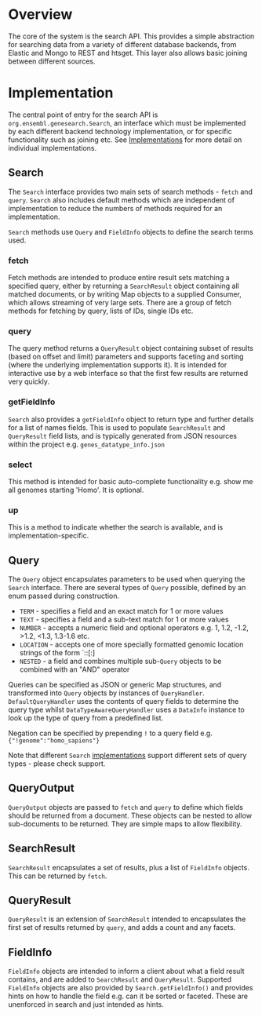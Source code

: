 # Overview

The core of the system is the search API. This provides a simple abstraction for searching data from a variety of different database backends, from Elastic and Mongo to REST and htsget. This layer also allows basic joining between different sources.

# Implementation

The central point of entry for the search API is `org.ensembl.genesearch.Search`, an interface which must be implemented by each different backend technology implementation, or for specific functionality such as joining etc. See [Implementations](implementations.md) for more detail on individual implementations.

## Search
The `Search` interface provides two main sets of search methods - `fetch` and `query`. `Search` also includes default methods which are independent of implementation to reduce the numbers of methods required for an implementation.

`Search` methods use `Query` and `FieldInfo` objects to define the search terms used.  

### fetch

Fetch methods are intended to produce entire result sets matching a specified query, either by returning a `SearchResult` object containing all matched documents, or by writing Map objects to a supplied Consumer, which allows streaming of very large sets. There are a group of fetch methods for fetching by query, lists of IDs, single IDs etc.

### query

The query method returns a `QueryResult` object containing subset of results (based on offset and limit) parameters and supports faceting and sorting (where the underlying implementation supports it). It is intended for interactive use by a web interface so that the first few results are returned very quickly.

### getFieldInfo

`Search` also provides a `getFieldInfo` object to return type and further details for a list of names fields. This is used to populate `SearchResult` and `QueryResult` field lists, and is typically generated from JSON resources within the project e.g. `genes_datatype_info.json`

### select
This method is intended for basic auto-complete functionality e.g. show me all genomes starting 'Homo'. It is optional.

### up
This is a method to indicate whether the search is available, and is implementation-specific.

## Query
The `Query` object encapsulates parameters to be used when querying the `Search` interface. There are several types of `Query` possible, defined by an enum passed during construction.
* `TERM` - specifies a field and an exact match for 1 or more values
* `TEXT` - specifies a field and a sub-text match for 1 or more values
* `NUMBER` - accepts a numeric field and optional operators e.g. 1, 1.2, -1.2, >1.2, <1.3, 1.3-1.6 etc.
* `LOCATION` - accepts one of more specially formatted genomic location strings of the form `<name>:<start>:<end>[:<strand>]
* `NESTED` - a field and combines multiple sub-`Query` objects to be combined with an "AND" operator

Queries can be specified as JSON or generic Map structures, and transformed into `Query` objects by instances of `QueryHandler`. `DefaultQueryHandler` uses the contents of query fields to determine the query type whilst `DataTypeAwareQueryHandler` uses a `DataInfo` instance to look up the type of query from a predefined list.

Negation can be specified by prepending `!` to a query field e.g. `{"!genome":"homo_sapiens"}`

Note that different `Search` [implementations](implementations.md) support different sets of query types - please check support.

## QueryOutput
`QueryOutput` objects are passed to `fetch` and `query` to define which fields should be returned from a document. These objects can be nested to allow sub-documents to be returned. They are simple maps to allow flexibility.

## SearchResult
`SearchResult` encapsulates a set of results, plus a list of `FieldInfo` objects. This can be returned by `fetch`.

## QueryResult
`QueryResult` is an extension of `SearchResult` intended to encapsulates the first set of results returned by `query`, and adds a count and any facets.

## FieldInfo
`FieldInfo` objects are intended to inform a client about what a field result contains, and are added to `SearchResult` and `QueryResult`. Supported `FieldInfo` objects are also provided by `Search.getFieldInfo()` and provides hints on how to handle the field e.g. can it be sorted or faceted. These are unenforced in search and just intended as hints. 
